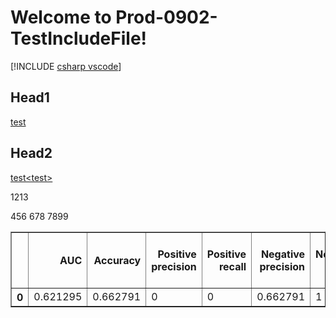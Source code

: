 # Welcome to Prod-0902-TestIncludeFile!

[!INCLUDE [csharp vscode](~/includes/bot-service-debug-bot/csharp-vscode.md)]

## Head1
[test<test>](https://op-dhs-prod-inspector.azurewebsites.net/Home/MonikerRangeList)

## Head2
[test&lt;test&gt;](https://op-dhs-prod-inspector.azurewebsites.net/Home/MonikerRangeList)


1213

456
678
7899

<style scoped>
    .dataframe tbody tr th:only-of-type {
        vertical-align: middle;
    }

    .dataframe tbody tr th {
        vertical-align: top;
    }

    .dataframe thead th {
        text-align: right;
    }
</style>
<div>
<table border="1" class="dataframe">
  <thead>
    <tr style="text-align: right;">
      <th></th>
      <th>AUC</th>
      <th>Accuracy</th>
      <th>Positive precision</th>
      <th>Positive recall</th>
      <th>Negative precision</th>
      <th>Negative recall</th>
      <th>Log-loss</th>
      <th>Log-loss reduction</th>
      <th>Test-set entropy (prior Log-Loss/instance)</th>
      <th>F1 Score</th>
      <th>AUPRC</th>
    </tr>
  </thead>
  <tbody>
    <tr>
      <th>0</th>
      <td>0.621295</td>
      <td>0.662791</td>
      <td>0</td>
      <td>0</td>
      <td>0.662791</td>
      <td>1</td>
      <td>1.006758</td>
      <td>-0.091782</td>
      <td>0.922123</td>
      <td>NaN</td>
      <td>0.529486</td>
    </tr>
  </tbody>
</table>
</div>
